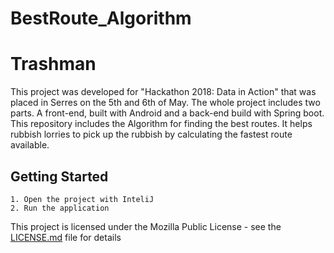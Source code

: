 # BestRoute_Algorithm

# Trashman

This project was developed for "Hackathon 2018: Data in Action" that was placed in Serres on the 5th and 6th of May. The whole project includes two parts. A front-end, built with Android and a back-end build with Spring boot. This repository includes the Algorithm for finding the best routes. It helps rubbish lorries to pick up the rubbish by calculating the fastest route available. 

## Getting Started
 
```
1. Open the project with InteliJ
2. Run the application
```

This project is licensed under the Mozilla Public License - see the [LICENSE.md](LICENSE.md) file for details
